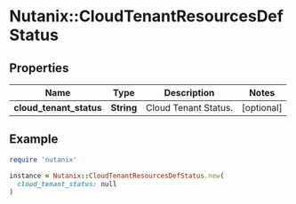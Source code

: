 # Nutanix::CloudTenantResourcesDefStatus

## Properties

| Name | Type | Description | Notes |
| ---- | ---- | ----------- | ----- |
| **cloud_tenant_status** | **String** | Cloud Tenant Status. | [optional] |

## Example

```ruby
require 'nutanix'

instance = Nutanix::CloudTenantResourcesDefStatus.new(
  cloud_tenant_status: null
)
```

